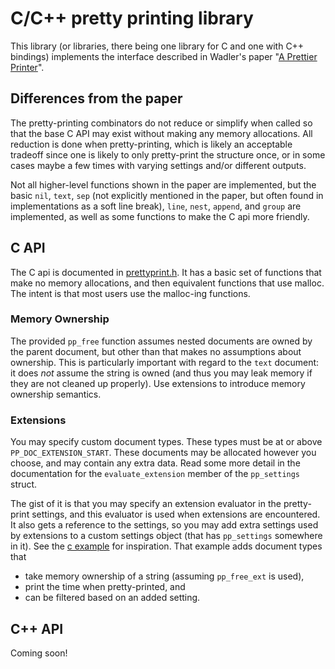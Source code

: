 # C/C++ pretty printing library

This library (or libraries, there being one library for C and one with C++
bindings) implements the interface described in Wadler's paper "[A
Prettier Printer][pretty]".

## Differences from the paper

The pretty-printing combinators do not reduce or simplify when called so that
the base C API may exist without making any memory allocations. All reduction is
done when pretty-printing, which is likely an acceptable tradeoff since one is
likely to only pretty-print the structure once, or in some cases maybe a few
times with varying settings and/or different outputs.

Not all higher-level functions shown in the paper are implemented, but the basic
`nil`, `text`, `sep` (not explicitly mentioned in the paper, but often found in
implementations as a soft line break), `line`, `nest`, `append`, and `group` are
implemented, as well as some functions to make the C api more friendly.

## C API

The C api is documented in [prettyprint.h][c-api]. It has a basic set of
functions that make no memory allocations, and then equivalent functions that
use malloc. The intent is that most users use the malloc-ing functions.

### Memory Ownership

The provided `pp_free` function assumes nested documents are owned by the parent
document, but other than that makes no assumptions about ownership. This is
particularly important with regard to the `text` document: it does *not* assume
the string is owned (and thus you may leak memory if they are not cleaned up
properly). Use extensions to introduce memory ownership semantics.

### Extensions

You may specify custom document types. These types must be at or above
`PP_DOC_EXTENSION_START`. These documents may be allocated however you choose,
and may contain any extra data. Read some more detail in the documentation for
the `evaluate_extension` member of the `pp_settings` struct.

The gist of it is that you may specify an extension evaluator in the
pretty-print settings, and this evaluator is used when extensions are
encountered. It also gets a reference to the settings, so you may add extra
settings used by extensions to a custom settings object (that has `pp_settings`
somewhere in it). See the [c example][cex] for inspiration. That example adds
document types that

* take memory ownership of a string (assuming `pp_free_ext` is used),
* print the time when pretty-printed, and
* can be filtered based on an added setting.

## C++ API

Coming soon!


[pretty]: https://homepages.inf.ed.ac.uk/wadler/papers/prettier/prettier.pdf
[c-api]: src/prettyprint.h
[cex]: example/c-api.c

